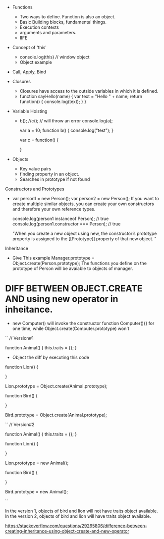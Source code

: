 - Functions
  - Two ways to define. Function is also an object.
  - Basic Building blocks, fundamental things.
  - Execution contexts
  - arguments and parameters.
  - IIFE

- Concept of 'this'
  - console.log(this) // window object
  - Object example

- Call, Apply, Bind

- Closures
  - Closures have access to the outside variables in which it is defined.
  - function sayHello(name) {
     var text = "Hello " + name;
      return function() {
        console.log(text);
      }
    }



- Variable Hoisting

  - b();
    //c(); // will throw an error
    console.log(a);

    var a = 10;
    function b() {
      console.log("test");
    }

    var c = function() {

    }

- Objects
  - Key value pairs
  - finding property in an object.
  - Searches in prototype if not found


Constructors and Prototypes

 - var person1 = new Person(); var person2 = new Person();
    If you want to create multiple similar objects, you can create your own constructors and therefore your own reference types.

    console.log(person1 instanceof Person); // true
    console.log(person1.constructor === Person); // true

    "When you create a new object using new, the constructor’s prototype property
    is assigned to the [[Prototype]] property of that new object. "


Inheritance


  - Give This example
    Manager.prototype = Object.create(Person.prototype);
    The functions you define on the prototype of Person will be avaiable to objects of manager.



# DIFF BETWEEN OBJECT.CREATE AND using new operator in inheitance.

- new Computer() will invoke the constructor function Computer(){} for one time, while Object.create(Computer.prototype) won't

``
  // Version#1

  function Animal() {
      this.traits = {};
  }

  - Object the diff by executing this code

  function Lion() { 

  }

  Lion.prototype = Object.create(Animal.prototype);

  function Bird() { 

  }

  Bird.prototype = Object.create(Animal.prototype);

``
  // Version#2

  function Animal() {
    this.traits = {};
  }

  function Lion() { 

  }

  Lion.prototype = new Animal();

  function Bird() { 

  }

  Bird.prototype = new Animal();

``

In the version 1, objects of bird and lion will not have traits object available.
In the version 2, objects of bird and lion will have traits object available.

https://stackoverflow.com/questions/29265806/difference-between-creating-inheritance-using-object-create-and-new-operator